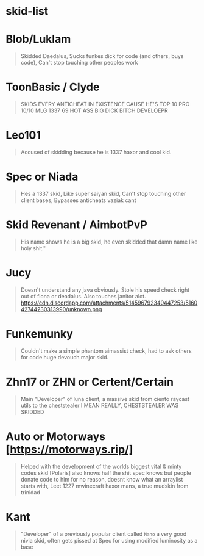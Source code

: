 # skid-list

# Blob/Luklam 
 > Skidded Daedalus, Sucks funkes dick for code (and others, buys code), Can't stop touching other peoples work

# ToonBasic / Clyde
 > SKIDS EVERY ANTICHEAT IN EXISTENCE CAUSE HE'S TOP 10 PRO 10/10 MLG 1337 69 HOT ASS BIG DICK BITCH DEVELOEPR
 
# Leo101
 > Accused of skidding because he is 1337 haxor and cool kid.
 
 # Spec or Niada
  > Hes a 1337 skid, Like super saiyan skid, Can't stop touching other client bases, Bypasses anticheats vaziak cant
 
 # Skid Revenant / AimbotPvP
  > His name shows he is a big skid, he even skidded that damn name like holy shit." 
  
  # Jucy
   > Doesn't understand any java obviously. Stole his speed check right out of fiona or deadalus. Also touches janitor alot.
   https://cdn.discordapp.com/attachments/514596792340447253/516042744230313990/unknown.png
   
  # Funkemunky
   > Couldn't make a simple phantom aimassist check, had to ask others for code huge devouch major skid.

 # Zhn17 or ZHN or Certent/Certain
  > Main "Developer" of luna client, a massive skid from ciento raycast utils to the cheststealer I MEAN REALLY, CHESTSTEALER WAS SKIDDED
  
 # Auto or Motorways [https://motorways.rip/]
  > Helped with the development of the worlds biggest vital & minty codes skid [Polaris] also knows half the shit spec knows but people
    donate code to him for no reason, doesnt know what an arraylist starts with, Leet 1227 mwinecraft haxor mans, a true mudskin from trinidad
# Kant
 > "Developer" of a previously popular client called `Nano` a very good nivia skid, often gets pissed at Spec for using modified       luminosity as a base
 

